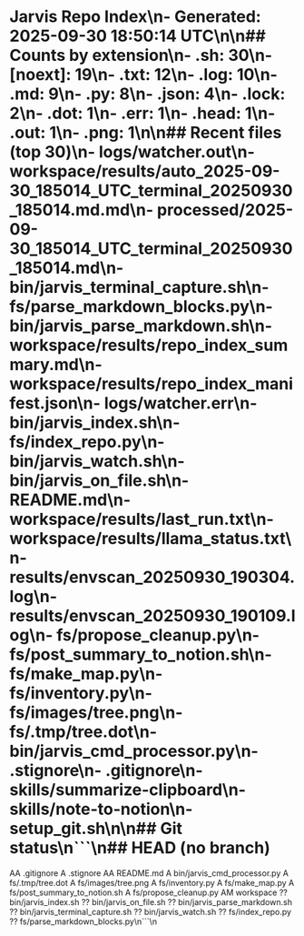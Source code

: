 # Jarvis Repo Index\n- Generated: 2025-09-30 18:50:14 UTC\n\n## Counts by extension\n- .sh: 30\n- [noext]: 19\n- .txt: 12\n- .log: 10\n- .md: 9\n- .py: 8\n- .json: 4\n- .lock: 2\n- .dot: 1\n- .err: 1\n- .head: 1\n- .out: 1\n- .png: 1\n\n## Recent files (top 30)\n- logs/watcher.out\n- workspace/results/auto_2025-09-30_185014_UTC_terminal_20250930_185014.md.md\n- processed/2025-09-30_185014_UTC_terminal_20250930_185014.md\n- bin/jarvis_terminal_capture.sh\n- fs/parse_markdown_blocks.py\n- bin/jarvis_parse_markdown.sh\n- workspace/results/repo_index_summary.md\n- workspace/results/repo_index_manifest.json\n- logs/watcher.err\n- bin/jarvis_index.sh\n- fs/index_repo.py\n- bin/jarvis_watch.sh\n- bin/jarvis_on_file.sh\n- README.md\n- workspace/results/last_run.txt\n- workspace/results/llama_status.txt\n- results/envscan_20250930_190304.log\n- results/envscan_20250930_190109.log\n- fs/propose_cleanup.py\n- fs/post_summary_to_notion.sh\n- fs/make_map.py\n- fs/inventory.py\n- fs/images/tree.png\n- fs/.tmp/tree.dot\n- bin/jarvis_cmd_processor.py\n- .stignore\n- .gitignore\n- skills/summarize-clipboard\n- skills/note-to-notion\n- setup_git.sh\n\n## Git status\n```\n## HEAD (no branch)
AA .gitignore
A  .stignore
AA README.md
A  bin/jarvis_cmd_processor.py
A  fs/.tmp/tree.dot
A  fs/images/tree.png
A  fs/inventory.py
A  fs/make_map.py
A  fs/post_summary_to_notion.sh
A  fs/propose_cleanup.py
AM workspace
?? bin/jarvis_index.sh
?? bin/jarvis_on_file.sh
?? bin/jarvis_parse_markdown.sh
?? bin/jarvis_terminal_capture.sh
?? bin/jarvis_watch.sh
?? fs/index_repo.py
?? fs/parse_markdown_blocks.py\n```\n